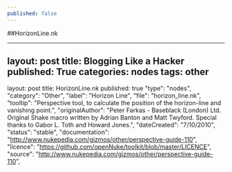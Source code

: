 ```yaml
---
published: false
---
```


##HorizonLine.nk

---
layout: post
title: Blogging Like a Hacker
published: True
categories: nodes
tags: other
---

layout: post
title: HorizonLine.nk
published: true
"type": "nodes",
"category": "Other",
"label": "Horizon Line",
"file": "horizon_line.nk",
"tooltip": "Perspective tool, to calculate the position of the horizon-line and vanishing point.",
"originalAuthor": "Peter Farkas - Baseblack (London) Ltd. Original Shake macro written by Adrian Banton and Matt Twyford. Special thanks to Gabor L. Toth and Howard Jones.",
"dateCreated": "7/10/2010",
"status": "stable",
"documentation": "http://www.nukepedia.com/gizmos/other/perspective-guide-110",
"licence": "https://github.com/openNuke/toolkit/blob/master/LICENCE",
"source": "http://www.nukepedia.com/gizmos/other/perspective-guide-110",

